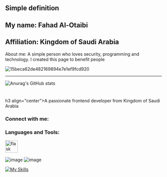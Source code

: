 Simple definition
-----------------------
My name: Fahad Al-Otaibi
--
Affiliation: Kingdom of Saudi Arabia
--
About me: A simple person who loves security, programming and technology. 
I created this page to benefit people                                  


![15beca62de482169894e7e1ef9fcd920](https://github.com/user-attachments/assets/43ad112d-d151-459a-aaab-4519a66a956b)



-----------------------
![Anurag's GitHub stats](https://github-readme-stats.vercel.app/api?username=anuraghazra&show_icons=true&theme=transparent)
# 
#
h3 align="center">A passionate frontend developer from Kingdom of Saudi Arabia
</h3>

<h3 align="left">Connect with me:</h3>
<p align="left">
</p>

<h3 align="left">Languages and Tools:</h3>
<p align="left"> <a href="https://flask.palletsprojects.com/" target="_blank" rel="noreferrer"> <img src="https://www.vectorlogo.zone/logos/pocoo_flask/pocoo_flask-icon.svg" alt="flask" width="40" height="40"/> </a> </p> 

![image](https://github.com/user-attachments/assets/8c6ee116-8df3-43a1-863d-fae3528a5a1b)
![image](https://github.com/user-attachments/assets/8e8a6fe8-a32d-48fe-97b7-db14fe6ca3e8)

[![My Skills](https://skillicons.dev/icons?i=js,html,css,wasm)](https://skillicons.dev)
<!--- !)

0x9ini/0x9ini is a ✨ special ✨ repository because its `README.md` (this file) appears on your GitHub profile.
You can click the Preview link to take a look at your changes.
--->
